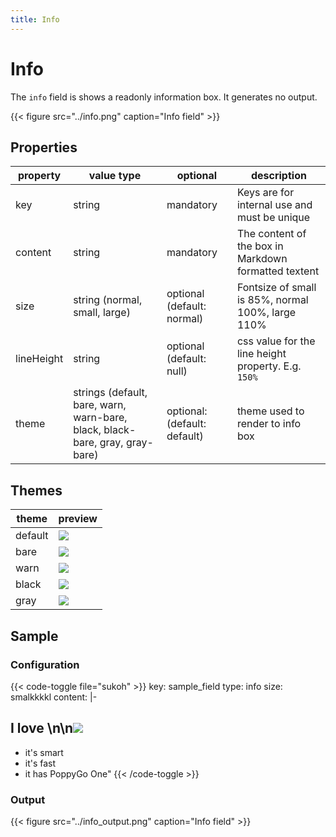 ```yaml
---
title: Info
---
```


# Info

The `info` field is shows a readonly information box. It generates no output.

{{< figure src="../info.png" caption="Info field" >}}

## Properties

| property   | value type                                                                   | optional                     | description                                          |
|------------|------------------------------------------------------------------------------|------------------------------|------------------------------------------------------|
| key        | string                                                                       | mandatory                    | Keys are for internal use and must be unique         |
| content    | string                                                                       | mandatory                    | The content of the box in Markdown formatted textent |
| size       | string (normal, small, large)                                                | optional (default: normal)   | Fontsize of small is 85%, normal 100%, large 110%    |
| lineHeight | string                                                                       | optional (default: null)     | css value for the line height property. E.g. `150%`  |
| theme      | strings (default, bare, warn, warn-bare, black, black-bare, gray, gray-bare) | optional: (default: default) | theme used to render to info box                     |

## Themes

| theme   | preview                  |
|---------|--------------------------|
| default | ![](../info_default.png) |
| bare | ![](../info_bare.png) |
| warn | ![](../info_warn.png) |
| black | ![](../info_black.png) |
| gray | ![](../info_gray.png) |

## Sample

### Configuration

{{< code-toggle file="sukoh" >}}
key: sample_field
type: info
size: smalkkkkl
content: |-
  ## I love \n\n![](https://poppygo.io/images/logo-nav.svg)

  * it's smart
  * it's fast
  * it has PoppyGo One"
{{< /code-toggle >}}

### Output

{{< figure src="../info_output.png" caption="Info field" >}}
